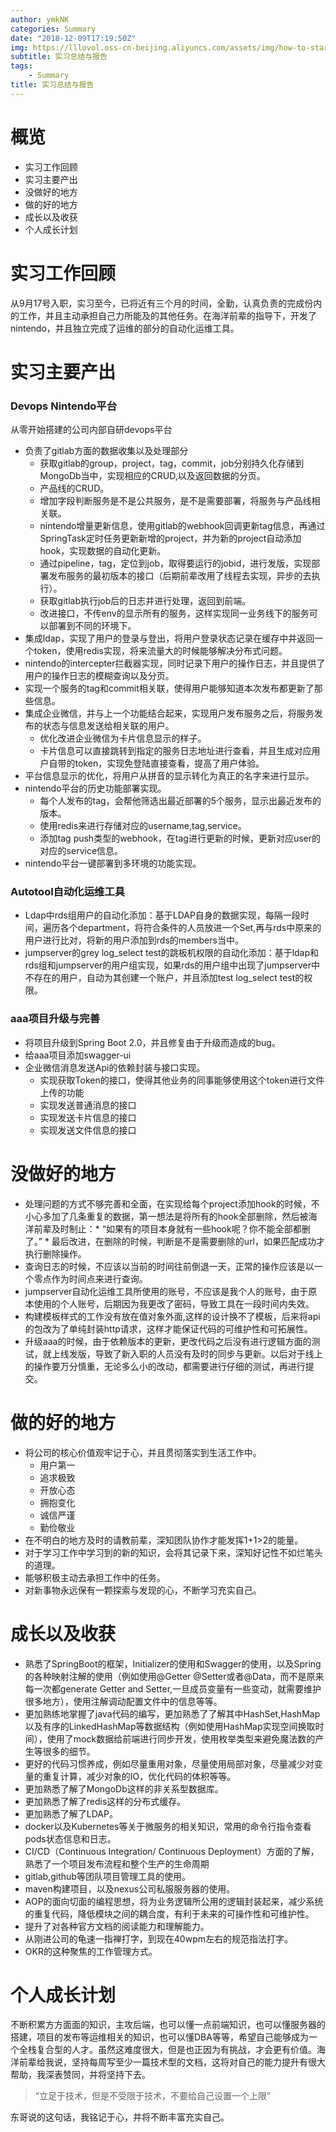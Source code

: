 ```yaml
---
author: ymkNK
categories: Summary
date: "2018-12-09T17:19:50Z"
img: https://lllovol.oss-cn-beijing.aliyuncs.com/assets/img/how-to-start.jpg
subtitle: 实习总结与报告
tags: 
    - Summary
title: 实习总结与报告
---
```

# 概览
+ 实习工作回顾
+ 实习主要产出
+ 没做好的地方
+ 做的好的地方
+ 成长以及收获
+ 个人成长计划

# 实习工作回顾
从9月17号入职，实习至今，已将近有三个月的时间，全勤，认真负责的完成份内的工作，并且主动承担自己力所能及的其他任务。在海洋前辈的指导下，开发了nintendo，并且独立完成了运维的部分的自动化运维工具。

# 实习主要产出
### Devops Nintendo平台

从零开始搭建的公司内部自研devops平台
+ 负责了gitlab方面的数据收集以及处理部分
    + 获取gitlab的group，project，tag，commit，job分别持久化存储到MongoDb当中，实现相应的CRUD,以及返回数据的分页。
    + 产品线的CRUD。
    + 增加字段判断服务是不是公共服务，是不是需要部署，将服务与产品线相关联。
    + nintendo增量更新信息，使用gitlab的webhook回调更新tag信息，再通过SpringTask定时任务更新新增的project，并为新的project自动添加hook，实现数据的自动化更新。
    + 通过pipeline，tag，定位到job，取得要运行的jobid，进行发版，实现部署发布服务的最初版本的接口（后期前辈改用了线程去实现，异步的去执行）。
    + 获取gitlab执行job后的日志并进行处理，返回到前端。
    + 改进接口，不传env的显示所有的服务，这样实现同一业务线下的服务可以部署到不同的环境下。
+ 集成ldap，实现了用户的登录与登出，将用户登录状态记录在缓存中并返回一个token，使用redis实现，将来流量大的时候能够解决分布式问题。
+ nintendo的intercepter拦截器实现，同时记录下用户的操作日志，并且提供了用户的操作日志的模糊查询以及分页。
+ 实现一个服务的tag和commit相关联，使得用户能够知道本次发布都更新了那些信息。
+ 集成企业微信，并与上一个功能结合起来，实现用户发布服务之后，将服务发布的状态与信息发送给相关联的用户。
    + 优化改进企业微信为卡片信息显示的样子。
    + 卡片信息可以直接跳转到指定的服务日志地址进行查看，并且生成对应用户自带的token，实现免登陆直接查看，提高了用户体验。
+ 平台信息显示的优化，将用户从拼音的显示转化为真正的名字来进行显示。
+ nintendo平台的历史功能部署实现。
    + 每个人发布的tag，会帮他筛选出最近部署的5个服务，显示出最近发布的版本。
    + 使用redis来进行存储对应的username,tag,service。
    + 添加tag push类型的webhook，在tag进行更新的时候，更新对应user的对应的service信息。
+ nintendo平台一键部署到多环境的功能实现。

### Autotool自动化运维工具

+ Ldap中rds组用户的自动化添加：基于LDAP自身的数据实现，每隔一段时间，遍历各个department，将符合条件的人员放进一个Set,再与rds中原来的用户进行比对，将新的用户添加到rds的members当中。
+ jumpserver的grey log_select test的跳板机权限的自动化添加：基于ldap和rds组和jumpserver的用户组实现，如果rds的用户组中出现了jumpserver中不存在的用户，自动为其创建一个账户，并且添加test log_select test的权限。

### aaa项目升级与完善

+ 将项目升级到Spring Boot 2.0，并且修复由于升级而造成的bug。
+ 给aaa项目添加swagger-ui
+ 企业微信消息发送Api的依赖封装与接口实现。
    + 实现获取Token的接口，使得其他业务的同事能够使用这个token进行文件上传的功能
    + 实现发送普通消息的接口
    + 实现发送卡片信息的接口
    + 实现发送文件信息的接口


# 没做好的地方
+ 处理问题的方式不够完善和全面，在实现给每个project添加hook的时候，不小心多加了几条重复的数据，第一想法是将所有的hook全部删除，然后被海洋前辈及时制止：* “如果有的项目本身就有一些hook呢？你不能全部都删了。” * 最后改进，在删除的时候，判断是不是需要删除的url，如果匹配成功才执行删除操作。
+ 查询日志的时候，不应该以当前的时间往前倒退一天，正常的操作应该是以一个零点作为时间点来进行查询。
+ jumpserver自动化运维工具所使用的账号，不应该是我个人的账号，由于原本使用的个人账号，后期因为我更改了密码，导致工具在一段时间内失效。
+ 构建模板样式的工作没有放在值对象外面,这样的设计换不了模板，后来将api的包改为了单纯封装http请求，这样才能保证代码的可维护性和可拓展性。
+ 升级aaa的时候，由于依赖版本的更新，更改代码之后没有进行逻辑方面的测试，就上线发版，导致了新入职的人员没有及时的同步与更新。以后对于线上的操作要万分慎重，无论多么小的改动，都需要进行仔细的测试，再进行提交。

# 做的好的地方
+ 将公司的核心价值观牢记于心，并且贯彻落实到生活工作中。
    + 用户第一
    + 追求极致
    + 开放心态
    + 拥抱变化
    + 诚信严谨
    + 勤俭敬业
+ 在不明白的地方及时的请教前辈，深知团队协作才能发挥1+1>2的能量。
+ 对于学习工作中学习到的新的知识，会将其记录下来，深知好记性不如烂笔头的道理。
+ 能够积极主动去承担工作中的任务。
+ 对新事物永远保有一颗探索与发现的心，不断学习充实自己。

# 成长以及收获
+ 熟悉了SpringBoot的框架，Initializer的使用和Swagger的使用，以及Spring的各种映射注解的使用（例如使用@Getter @Setter或者@Data，而不是原来每一次都generate Getter and Setter,一旦成员变量有一些变动，就需要维护很多地方），使用注解调动配置文件中的信息等等。
+ 更加熟练地掌握了java代码的编写，更加熟悉了了解其中HashSet,HashMap以及有序的LinkedHashMap等数据结构（例如使用HashMap实现空间换取时间），使用了mock数据给前端进行同步开发，使用枚举类型来避免魔法数的产生等很多的细节。
+ 更好的代码习惯养成，例如尽量重用对象，尽量使用局部对象，尽量减少对变量的重复计算，减少对象的IO，优化代码的体积等等。
+ 更加熟悉了解了MongoDb这样的非关系型数据库。
+ 更加熟悉了解了redis这样的分布式缓存。
+ 更加熟悉了解了LDAP。
+ docker以及Kubernetes等关于微服务的相关知识，常用的命令行指令查看pods状态信息和日志。
+ CI/CD（Continuous Integration/ Continuous Deployment）方面的了解，熟悉了一个项目发布流程和整个生产的生命周期
+ gitlab,github等团队项目管理工具的使用。
+ maven构建项目，以及nexus公司私服服务器的使用。
+ AOP的面向切面的编程思想，将为业务逻辑所公用的逻辑封装起来，减少系统的重复代码，降低模块之间的耦合度，有利于未来的可操作性和可维护性。
+ 提升了对各种官方文档的阅读能力和理解能力。
+ 从刚进公司的龟速一指禅打字，到现在40wpm左右的规范指法打字。
+ OKR的这种聚焦的工作管理方式。

# 个人成长计划

不断积累方方面面的知识，主攻后端，也可以懂一点前端知识，也可以懂服务器的搭建，项目的发布等运维相关的知识，也可以懂DBA等等，希望自己能够成为一个全栈复合型的人才。虽然这难度很大，但是也正因为有挑战，才会更有价值。海洋前辈给我说，坚持每周写至少一篇技术型的文档，这将对自己的能力提升有很大帮助，我深表赞同，并将坚持下去。

>“立足于技术，但是不受限于技术，不要给自己设置一个上限”

东哥说的这句话，我铭记于心，并将不断丰富充实自己。
